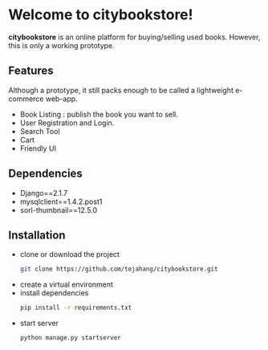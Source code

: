 # Welcome to citybookstore!

**citybookstore** is an online platform for buying/selling used books. However, this is only a working prototype.


## Features

Although a prototype, it still packs enough to be called a lightweight e-commerce web-app.

- Book Listing : publish the book you want to sell.
- User Registration and Login.
- Search Tool
- Cart
- Friendly UI

## Dependencies 

- Django==2.1.7
- mysqlclient==1.4.2.post1
- sorl-thumbnail==12.5.0

## Installation

- clone or download the project
	```sh
	git clone https://github.com/tejahang/citybookstore.git 
	```
- create a virtual environment
- install  dependencies 
	```sh
	pip install -r requirements.txt 
	```
- start server
	```sh
	python manage.py startserver
	```
